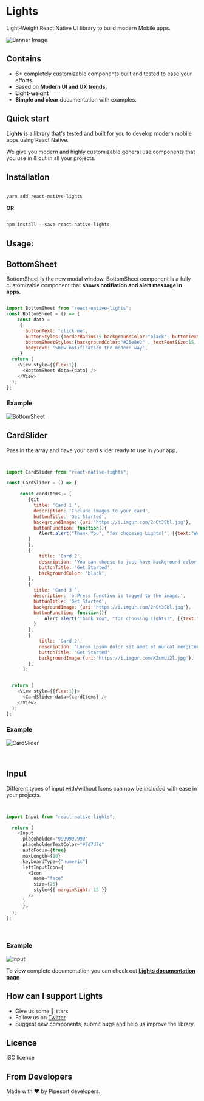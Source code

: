
# **Lights**

Light-Weight React Native UI library to build modern Mobile apps.

![Banner Image](https://raw.githubusercontent.com/pipesort/react-native-lights/master/assets/fonts/Images/banner1.png?token=AM2TYJEBLCX32EDQXX7KX326K2C3Q)

## Contains

+ **6+** completely customizable components built and tested to ease your efforts.
+ Based on **Modern UI and UX trends**.
+ **Light-weight**
+ **Simple and clear** documentation with examples.

## Quick start

**Lights** is a library that's tested and built for you to develop modern mobile apps using React Native.

We give you modern and highly customizable general use components that you use in & out in all your projects.

## Installation

```javascript

yarn add react-native-lights

```

**OR**

```javascript

npm install --save react-native-lights

```
## Usage:

## BottomSheet

BottomSheet is the new modal window. BottomSheet component is a fully customizable component that **shows notifiation and alert message in apps.**

```javascript

import BottomSheet from "react-native-lights";
const BottomSheet = () => {
    const data =
     {
       buttonText: 'click me',
       buttonStyles:{borderRadius:5,backgroundColor:"black", buttonTextColor:"white"},
       bottomSheetStyles:{backgroundColor:"#25e8e2" , textFontSize:15, textColor:"white"},
       bodyText: 'Show notification the modern way',  
     }
  return (
    <View style={{flex:1}}
      <BottomSheet data={data} />
    </View>
  );
};

```

### Example

![BottomSheet](https://raw.githubusercontent.com/pipesort/react-native-lights/master/assets/fonts/Images/croppedbottomsheet.gif?token=AM2TYJHC2KH6BPCU3KULQWS6K2A6I)

## CardSlider

Pass in the array and have your card slider ready to use in your app.


```javascript


import CardSlider from "react-native-lights";

const CardSlider = () => {

     const cardItems = [
        {git
          title: 'Card 1 ',
          description: 'Include images to your card',
          buttonTitle: 'Get Started',
          backgroundImage: {uri:'https://i.imgur.com/2nCt3Sbl.jpg'},
          buttonFunction: function(){
            Alert.alert("Thank You", "for choosing Lights!", [{text:"Welcome"}])
        }
        },
        {
            title: 'Card 2',
            description: 'You can choose to just have background color',
            buttonTitle: 'Get Started',
            backgroundColor: 'black',
        },
        {
          title: 'Card 3 ',
          description: 'onPress function is tagged to the image.',
          buttonTitle: 'Get Started',
          backgroundImage: {uri:'https://i.imgur.com/2nCt3Sbl.jpg'},
          buttonFunction: function(){
              Alert.alert("Thank You", "for choosing Lights!", [{text:"Welcome"}])
          }
        },
        {
            title: 'Card 2',
            description: 'Lorem ipsum dolor sit amet et nuncat mergitur',
            buttonTitle: 'Get Started',
            backgroundImage:{uri:'https://i.imgur.com/KZsmUi2l.jpg'},
        },
      ];


  return (
    <View style={{flex:1}}>
      <CardSlider data={cardItems} />
    </View>
  );
};

```

### Example

![CardSlider](https://raw.githubusercontent.com/pipesort/react-native-lights/master/assets/fonts/Images/croppedcardslidernewGif.gif?token=AM2TYJGXB5AXMEVTRSVDSL26K2BAK)

<br />

## Input

Different types of input with/without Icons can now be included with ease in your projects.

```javascript


import Input from "react-native-lights";

  return (
    <Input
      placeholder="9999999999"
      placeholderTextColor="#7d7d7d"
      autoFocus={true}
      maxLength={10}
      keyboardType={"numeric"}
      leftInputIcon={
        <Icon
          name="face"
          size={25}
          style={{ marginRight: 15 }}
        />
      }
      />
  );
};

```

<br />

### Example

![Input](https://raw.githubusercontent.com/pipesort/react-native-lights/master/assets/fonts/Images/croppedInputImage.jpg?token=AM2TYJATLAEIOJ4NN3XMRPC6K2BDO)

To view complete documentation you can check out **[Lights documentation page](https://pipesort.github.io/1000lights-website/gettingStarted)**.

## How can I support Lights

+ Give us some :star2: stars 
+ Follow us on [Twitter](https://twitter.com/pipesort)
+ Suggest new components, submit bugs and help us improve the library.

## Licence

ISC licence

## From Developers

Made with :heart: by Pipesort developers.

 




